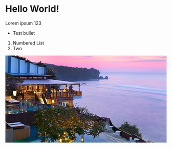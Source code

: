 # Hello World!

Lorem ipsum 123

* Test bullet

1. Numbered List
2. Two

[](https://www.channelnewsasia.com/)

![](picture.jpg)
